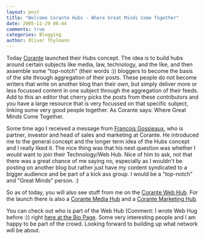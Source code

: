 ```yaml
---
layout: post
title: "Welcome Corante Hubs - Where Great Minds Come Together"
date: 2005-11-29 06:44
comments: true
categories: Blogging
author: Oliver Thylmann
---
```






Today [Corante](http://www.corante.com/) launched their Hubs concept. The idea is to build hubs around certain subjects like media, law, technology, and the like, and then assemble some &quot;top-notch&quot; (their words :)) bloggers to become the basis of the site through aggregation of their posts. These people do not become writers that write on another blog than their own, but simply deliver more or less focussed content in one subject through the aggregation of their feeds. Add to this an editor that cherry picks the posts from these contributors and you have a large resource that is very focussed on that specific subject, linking some very good people together. As Corante says: Where Great Minds Come Together.

Some time ago I received a message from [Francois Gossieaux](http://www.emergencemarketing.com/about.php), who is partner, investor and head of sales and marketing at Corante. He introduced me to the general concept and the longer term idea of the Hubs concept and I really liked it. The nice thing was that his next question was whether I would want to join their Technology/Web Hub. Nice of him to ask, not that there was a great chance of me saying no, especially as I wouldn't be posting on another blog but rather just have my content syndicated to a bigger audience and be part of a kick ass group. I would be a &quot;top-notch&quot; and &quot;Great Minds&quot; person. :)

So as of today, you will also see stuff from me on the [Corante Web Hub](http://web.corante.com/). For the launch there is also a [Corante Media Hub](http://media.corante.com/) and a [Corante Marketing Hub](http://marketing.corante.com/).

You can check out who is part of the Web Hub (Comment: I wrote Web Hug before :)) right [here at the Bio Page](http://web.corante.com/bios.php). Some very interesting people and I am happy to be part of the crowd. Looking forward to building up what network will be about.








